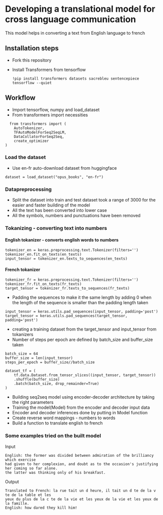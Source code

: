 # Developing a translational model for cross language communication
This model helps in converting a text from English language to french

## Installation steps
- Fork this repository
- Install Transformers from tensorflow

  ```
  !pip install transformers datasets sacrebleu sentencepiece tensorflow --quiet
  ```
  
## Workflow
- Import tensorflow, numpy and load_dataset
- From transformers import necessities

```
  from transformers import (
    AutoTokenizer,
    TFAutoModelForSeq2SeqLM,
    DataCollatorForSeq2Seq,
    create_optimizer
)
```

### Load the dataset
- Use en-fr auto-download dataset from huggingface

```
dataset = load_dataset("opus_books", "en-fr")
```

### Datapreprocessing
- Split the dataset into train and test dataset took a range of 3000 for the easier and faster building of the model
- All the text has been converted into lower case
- All the symbols, numbers and punctuations have been removed

### Tokanizing - converting text into numbers

#### English tokanizer - converts english words to numbers

```
tokenizer_en = keras.preprocessing.text.Tokenizer(filters='')
tokenizer_en.fit_on_texts(en_texts)
input_tensor = tokenizer_en.texts_to_sequences(en_texts)
```

#### French tokanizer

```
tokenizer_fr = keras.preprocessing.text.Tokenizer(filters='')
tokenizer_fr.fit_on_texts(fr_texts)
target_tensor = tokenizer_fr.texts_to_sequences(fr_texts)
```

- Padding the sequences to make it the same length by adding 0 when the length of the sequence is smaller than the padding length taken
```
input_tensor = keras.utils.pad_sequences(input_tensor, padding='post')
target_tensor = keras.utils.pad_sequences(target_tensor, padding='post')
```

- creating a training dataset from the target_tensor and input_tensor from tokanizers
- Number of steps per epoch are defined by batch_size and buffer_size taken

```
batch_size = 64
buffer_size = len(input_tensor)
steps_per_epoch = buffer_size//batch_size

dataset_tf = (
    tf.data.Dataset.from_tensor_slices((input_tensor, target_tensor))
    .shuffle(buffer_size)
    .batch(batch_size, drop_remainder=True)
)
```

- Building seq2seq model using encoder-decoder architecture by taking the right parameters
- Training the model(Model) from the encoder and decoder input data
- Encoder and decoder inferences done by putting in Model function
- Create reverse word mappings - numbers to words
- Build a function to translate english to french

### Some examples tried on the built model

Input

```
English: the former was divided between admiration of the brilliancy which exercise
had given to her complexion, and doubt as to the occasion's justifying her coming so far alone.
the latter was thinking only of his breakfast.
```

Output

```
Translated to French: la rue tait un d heure, il tait un d te de la v te de la table et les 
yeux du plus de la c te de la vie et les yeux de la vie et les yeux de la famille.
English: how dared they kill him!
```

